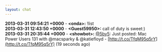 ```yaml
---
layout: chat
---
```

**2013-03-31 09:54:21 +0000** - **&lt;onda&gt;:** !list  
**2013-03-31 12:43:50 +0000** - **&lt;Guest59950&gt;:** call of duty is sweet:)  
**2013-03-31 20:35:44 +0000** - **&lt;showbot&gt;:** [@5by5](http://twitter.com/5by5): Just posted: Mac Power Users 131 with @macsparky &amp; @katiefloyd - [http://t.co/TfqM95q5rY](http://t.co/TfqM95q5rY) (19 seconds ago)  
